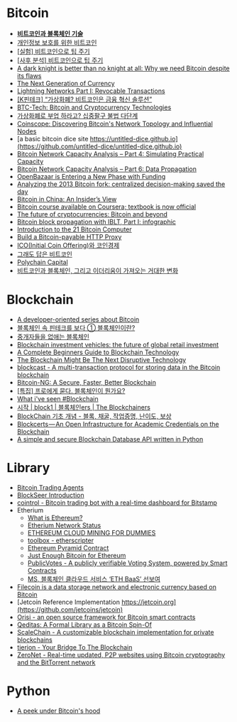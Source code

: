 Bitcoin
=======
* **[비트코인과 블록체인 기술](http://d2.naver.com/helloworld/8237898)**
* [개인정보 보호를 위한 비트코인](http://www.thestartupbible.com/2015/03/bitcoins-for-personal-privacy.html)
* [\[실험\] 비트코인으로 팁 주기](http://www.thestartupbible.com/2015/04/tipping-with-bitcoins-an-experiment.html)
* [\[사후 분석\] 비트코인으로 팁 주기](http://www.thestartupbible.com/2015/04/tipping-with-bitcoins-postmortem.html)
* [A dark knight is better than no knight at all: Why we need Bitcoin despite its flaws](http://suitpossum.blogspot.kr/2015/03/bitcoin-power-dynamics.html)
* [The Next Generation of Currency](http://www.wired.com/partners/bnymellon/futureofmoney/)
* [Lightning Networks Part I: Revocable Transactions](http://rusty.ozlabs.org/?p=450)
* [[K핀테크] “가상화폐? 비트코인은 금융 혁신 솔루션”](http://www.bloter.net/archives/225902)
* [BTC-Tech: Bitcoin and Cryptocurrency Technologies](https://piazza.com/princeton/spring2015/btctech/resources)
* [가상화폐로 부업 하라고? 십중팔구 불법 다단계](http://www.bloter.net/archives/227505)
* [Coinscope: Discovering Bitcoin's Network Topology and Influential Nodes](http://cs.umd.edu/projects/coinscope/)
* [a basic bitcoin dice site https://untitled-dice.github.io](https://github.com/untitled-dice/untitled-dice.github.io)
* [Bitcoin Network Capacity Analysis – Part 4: Simulating Practical Capacity](https://tradeblock.com/blog/bitcoin-network-capacity-analysis-part-4-simulating-practical-capacity)
* [Bitcoin Network Capacity Analysis – Part 6: Data Propagation](https://tradeblock.com/blog/bitcoin-network-capacity-analysis-part-6-data-propagation)
* [OpenBazaar is Entering a New Phase with Funding](https://blog.openbazaar.org/openbazaar-is-entering-a-new-phase-with-funding/)
* [Analyzing the 2013 Bitcoin fork: centralized decision-making saved the day](https://freedom-to-tinker.com/blog/randomwalker/analyzing-the-2013-bitcoin-fork-centralized-decision-making-saved-the-day/)
* [Bitcoin in China: An Insider’s View](http://www.coindesk.com/bitcoin-in-china-an-insiders-view/)
* [Bitcoin course available on Coursera; textbook is now official](https://freedom-to-tinker.com/blog/randomwalker/bitcoin-course-available-on-coursera-textbook-is-now-official/)
* [The future of cryptocurrencies: Bitcoin and beyond](http://www.nature.com/news/the-future-of-cryptocurrencies-bitcoin-and-beyond-1.18447)
* [Bitcoin block propagation with IBLT, Part I: infographic](http://popeller.io/index.php/2015/10/09/bitcoin-block-propagation-with-iblt-infographic/)
* [Introduction to the 21 Bitcoin Computer](https://21.co/learn/)
* [Build a Bitcoin-payable HTTP Proxy](https://21.co/learn/bitcoin-payable-http-proxy/)
* [ICO(Initial Coin Offering)와 코인경제](http://www.thestartupbible.com/2017/04/initial-coin-offering-and-the-token-economy.html)
* [그래도 답은 비트코인](http://www.thestartupbible.com/2017/04/despite-all-the-chaos-bitcoin-still-is-the-answer.html)
* [Polychain Capital](http://www.thestartupbible.com/2017/05/polychain-capital.html)
* [비트코인과 블록체인, 그리고 이더리움이 가져오는 거대한 변화](https://sungmooncho.com/2017/05/29/bitcoin-blockchain-etherium/)

# Blockchain
* [A developer-oriented series about Bitcoin](http://davidederosa.com/basic-blockchain-programming/)
* [블록체인 속 핀테크를 보다 ① 블록체인이란?](http://www.bloter.net/archives/230157)
* [중개자들을 없애는 블록체인](http://www.thestartupbible.com/2015/07/how-blockchain-can-get-rid-of-middlemen.html)
* [Blockchain investment vehicles: the future of global retail investment](https://medium.com/@jbrukh/blockchain-investment-vehicles-3ca285797060)
* [A Complete Beginners Guide to Blockchain Technology](http://blockstrap.com/en/a-complete-beginners-guide-to-blockchain-technology/)
* [The Blockchain Might Be The Next Disruptive Technology](http://techcrunch.com/2015/10/03/the-blockchain-might-be-the-next-disruptive-technology)
* [blockcast - A multi-transaction protocol for storing data in the Bitcoin blockchain](https://github.com/blockai/blockcast)
* [Bitcoin-NG: A Secure, Faster, Better Blockchain](http://hackingdistributed.com/2015/10/14/bitcoin-ng/)
* [[특집] 프로에게 묻다. 블록체인이 뭔가요?](http://techneedle.com/archives/29941)
* [What i've seen #Blockchain](https://brunch.co.kr/@ejang/9)
* [시작 | block1 | 블록체인ers | The Blockchainers](https://www.youtube.com/watch?v=WKrbLt-SG8k)
* [BlockChain 기초 개념 - 블록, 채굴, 작업증명, 난이도, 보상](https://steemit.com/kr/@hanmomhanda/blockchain)
* [Blockcerts — An Open Infrastructure for Academic Credentials on the Blockchain](https://medium.com/mit-media-lab/blockcerts-an-open-infrastructure-for-academic-credentials-on-the-blockchain-899a6b880b2f)
* [A simple and secure Blockchain Database API written in Python](https://hackernoon.com/how-finance-data-can-be-secured-by-blockchain-technology-a-fast-and-simple-adoption-with-200-5e762299b67)

# Library
* [Bitcoin Trading Agents](http://tombell93.co.uk/wp-content/uploads/2015/05/BitcoinTradingAgents.pdf)
* [BlockSeer Introduction](https://www.youtube.com/watch?v=y_MNVekX6g4&feature=youtu.be)
* [cointrol - Bitcoin trading bot with a real-time dashboard for Bitstamp](https://github.com/jkbrzt/cointrol)
* Etherium
  * [What is Ethereum?](http://etherscripter.com/what_is_ethereum.html)
  * [Etherium Network Status](https://stats.ethdev.com/)
  * [ETHEREUM CLOUD MINING FOR DUMMIES](https://github.com/angelomilan/ethereum-guides/blob/master/GPU-cloud_mining.md)
  * [toolbox - etherscripter](http://etherscripter.com/0-5-1/)
  * [Ethereum Pyramid Contract](https://www.ethereumpyramid.com/)
  * [Just Enough Bitcoin for Ethereum](https://medium.com/@ConsenSys/time-sure-does-fly-ed4518792679)
  * [PublicVotes - A publicly verifiable Voting System, powered by Smart Contracts](http://publicvotes.org/)
  * [MS, 블록체인 클라우드 서비스 ‘ETH BaaS’ 선보여](http://www.bloter.net/archives/243623)
* [Filecoin is a data storage network and electronic currency based on Bitcoin](http://filecoin.io/)
* [Jetcoin Reference Implementation https://jetcoin.org](https://github.com/jetcoins/jetcoin)
* [Orisi - an open source framework for Bitcoin smart contracts](http://orisi.org/about)
* [Qeditas: A Formal Library as a Bitcoin Spin-Of](http://qeditas.org/qeditas.pdf)
* [ScaleChain - A customizable blockchain implementation for private blockchains](https://github.com/ScaleChain/scalechain)
* [tierion - Your Bridge To The Blockchain](https://tierion.com/)
* [ZeroNet - Real-time updated, P2P websites using Bitcoin cryptography and the BitTorrent network](http://zeronet.io/)

# Python
* [A peek under Bitcoin's hood](http://www.samlewis.me/2017/06/a-peek-under-bitcoins-hood/)
